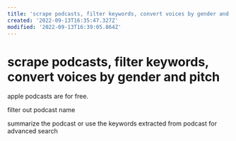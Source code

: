 ```yaml
---
title: 'scrape podcasts, filter keywords, convert voices by gender and pitch'
created: '2022-09-13T16:35:47.327Z'
modified: '2022-09-13T16:39:05.864Z'
---
```


# scrape podcasts, filter keywords, convert voices by gender and pitch

apple podcasts are for free.

filter out podcast name

summarize the podcast or use the keywords extracted from podcast for advanced search
